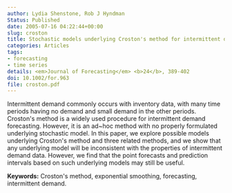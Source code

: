 ```yaml
---
author: Lydia Shenstone, Rob J Hyndman
Status: Published
date: 2005-07-16 04:22:44+00:00
slug: croston
title: Stochastic models underlying Croston's method for intermittent demand forecasting
categories: Articles
tags:
- forecasting
- time series
details: <em>Journal of Forecasting</em> <b>24</b>, 389-402
doi: 10.1002/for.963
file: croston.pdf
---
```


Intermittent demand commonly occurs with inventory data, with many time periods having no demand and small demand in the other periods. Croston's method is a widely used procedure for intermittent demand forecasting. However, it is an ad~hoc method with no properly formulated underlying stochastic model. In this paper, we explore possible models underlying Croston's method and three related methods, and we show that any underlying model will be inconsistent with the properties of intermittent demand data. However, we find that the point forecasts and prediction intervals based on such underlying models may still be useful.

**Keywords:** Croston's method, exponential smoothing, forecasting, intermittent demand.
